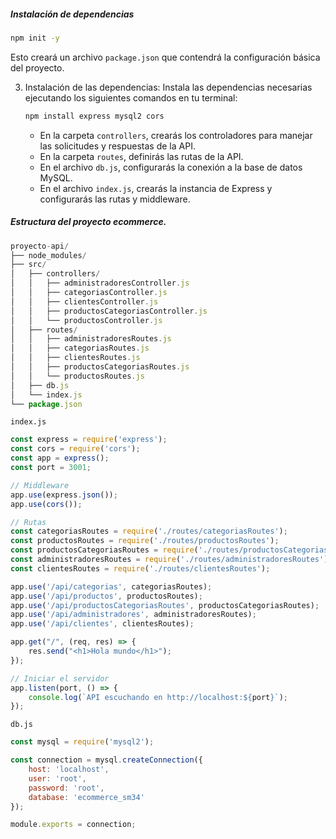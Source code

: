 ##### Instalación de dependencias

   ```bash
   npm init -y
   ```

   Esto creará un archivo `package.json` que contendrá la configuración básica del proyecto.

3. Instalación de las dependencias: Instala las dependencias necesarias ejecutando los siguientes comandos en tu terminal:

   ```bash
   npm install express mysql2 cors
   ```


   - En la carpeta `controllers`, crearás los controladores para manejar las solicitudes y respuestas de la API.
   - En la carpeta `routes`, definirás las rutas de la API.
   - En el archivo `db.js`, configurarás la conexión a la base de datos MySQL.
   - En el archivo `index.js`, crearás la instancia de Express y configurarás las rutas y middleware.
   
##### Estructura del proyecto ecommerce.

```js
proyecto-api/
├── node_modules/
├── src/
│   ├── controllers/
│   │   ├── administradoresController.js
│   │   ├── categoriasController.js
│   │   ├── clientesController.js
│   │   ├── productosCategoriasController.js
│   │   └── productosController.js
│   ├── routes/
│   │   ├── administradoresRoutes.js
│   │   ├── categoriasRoutes.js
│   │   ├── clientesRoutes.js
│   │   ├── productosCategoriasRoutes.js
│   │   └── productosRoutes.js
│   ├── db.js
│   └── index.js
└── package.json
```




`index.js`
```js
const express = require('express');
const cors = require('cors');
const app = express();
const port = 3001;

// Middleware
app.use(express.json());
app.use(cors());

// Rutas
const categoriasRoutes = require('./routes/categoriasRoutes');
const productosRoutes = require('./routes/productosRoutes');
const productosCategoriasRoutes = require('./routes/productosCategoriasRoutes');
const administradoresRoutes = require('./routes/administradoresRoutes');
const clientesRoutes = require('./routes/clientesRoutes');

app.use('/api/categorias', categoriasRoutes);
app.use('/api/productos', productosRoutes);
app.use('/api/productosCategoriasRoutes', productosCategoriasRoutes);
app.use('/api/administradores', administradoresRoutes);
app.use('/api/clientes', clientesRoutes);

app.get("/", (req, res) => {
    res.send("<h1>Hola mundo</h1>");
});

// Iniciar el servidor
app.listen(port, () => {
    console.log(`API escuchando en http://localhost:${port}`);
});
```

`db.js`

```js
const mysql = require('mysql2');

const connection = mysql.createConnection({
	host: 'localhost',
	user: 'root',
	password: 'root',
	database: 'ecommerce_sm34'
});

module.exports = connection;
```
